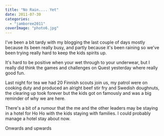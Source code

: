 ```yaml
---
title: "No Rain.... Yet"
date: 2011-07-30
categories: 
  - "jamboree2011"
coverImage: "photo6.jpg"
---
```


I've been a bit tardy with my blogging the last couple of days mostly because its been really busy, and partly because it's been raining so we've been trying really hard to keep the kids spirits up.

It's hard to be positive when your wet through to your underwear, but I really did think the games and challenges on Quest yesterday where really good fun.

Last night for tea we had 20 Finnish scouts join us, my patrol were on cooking duty and produced an alright beef stir fry and Swedish doughnuts, the clearing up took forever but the kids got on famously and was a big reminder of why we are here.

There's a bit of a rumour that the me and the other leaders may be staying in a hotel for Ho Ho with the kids staying with families. I could probably manage a hotel stay about now.

Onwards and upwards
